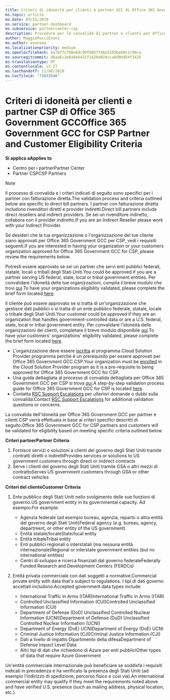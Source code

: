 ```yaml
---
title: Criteri di idoneità per clienti e partner GCC di Office 365 Government | Centro per i partner
ms.topic: article
ms.date: 03/15/2019
ms.service: partner-dashboard
ms.subservice: partnercenter-csp
description: Procedure per la convalida di partner e clienti per Office 365 Government GCC per CSP.
author: MaggiePucciEvans
ms.author: evansma
ms.localizationpriority: medium
ms.openlocfilehash: ba7bf7c788e6dc90f68b7f46e5105be60c2c99ca
ms.sourcegitcommit: dbaa6c2e8a0e6431f1420e024cca6d0dd54f1425
ms.translationtype: MT
ms.contentlocale: it-IT
ms.lasthandoff: 11/06/2019
ms.locfileid: "73653546"
---
```

# <a name="office-365-government-gcc-for-csp-partner-and-customer-eligibility-criteria"></a><span data-ttu-id="cebd1-103">Criteri di idoneità per clienti e partner CSP di Office 365 Government GCC</span><span class="sxs-lookup"><span data-stu-id="cebd1-103">Office 365 Government GCC for CSP Partner and Customer Eligibility Criteria</span></span>

<span data-ttu-id="cebd1-104">**Si applica a**</span><span class="sxs-lookup"><span data-stu-id="cebd1-104">**Applies to**</span></span>

-  <span data-ttu-id="cebd1-105">Centro per i partner</span><span class="sxs-lookup"><span data-stu-id="cebd1-105">Partner Center</span></span>
-  <span data-ttu-id="cebd1-106">Partner CSP</span><span class="sxs-lookup"><span data-stu-id="cebd1-106">CSP Partners</span></span>

>[!NOTE]
><span data-ttu-id="cebd1-107">Il processo di convalida e i criteri indicati di seguito sono specifici per i partner con fatturazione diretta.</span><span class="sxs-lookup"><span data-stu-id="cebd1-107">The validation process and criteria outlined below are specific to direct bill partners.</span></span> <span data-ttu-id="cebd1-108">I partner con fatturazione diretta includono rivenditori diretti e provider indiretti.</span><span class="sxs-lookup"><span data-stu-id="cebd1-108">Direct bill partners include direct resellers and indirect providers.</span></span>  <span data-ttu-id="cebd1-109">Se sei un rivenditore indiretto, collabora con il provider indiretto.</span><span class="sxs-lookup"><span data-stu-id="cebd1-109">If you are an Indirect Reseller please work with your Indirect Provider.</span></span> 

<span data-ttu-id="cebd1-110">Se desideri che la tua organizzazione o l'organizzazione del tue cliente siano approvati per Office 365 Government GCC per CSP, vedi i requisiti seguenti.</span><span class="sxs-lookup"><span data-stu-id="cebd1-110">If you are interested in having your organization or your customers organization approved for Office 365 Government GCC for CSP, please review the requirements below.</span></span>

<span data-ttu-id="cebd1-111">Potresti essere approvato se sei un partner che servi enti pubblici federali, statale, locali o tribali degli Stati Uniti.</span><span class="sxs-lookup"><span data-stu-id="cebd1-111">You could be approved if you are a partner serving US federal, state, local or tribal government entities.</span></span> <span data-ttu-id="cebd1-112">Per convalidare l'idoneità delle tue organizzazioni, compila il breve modulo che trovi [qui](https://products.office.com/government/eligibility-validation?ReqType=CSPPartner).</span><span class="sxs-lookup"><span data-stu-id="cebd1-112">To have your organizations eligibility validated, please complete the brief form located [here](https://products.office.com/government/eligibility-validation?ReqType=CSPPartner).</span></span>

<span data-ttu-id="cebd1-113">Il cliente può essere approvato se si tratta di un'organizzazione che gestisce dati pubblici o si tratta di un ente pubblico federale, statale, locale o tribale degli Stati Uniti.</span><span class="sxs-lookup"><span data-stu-id="cebd1-113">Your customer could be approved if they are an organization that handles government-controlled data or are a U.S. federal, state, local or tribal government entity.</span></span> <span data-ttu-id="cebd1-114">Per convalidare l'idoneità delle organizzazioni dei clienti, completare il breve modulo disponibile [qui](https://products.office.com/government/eligibility-validation?ReqType=CSPCustomer).</span><span class="sxs-lookup"><span data-stu-id="cebd1-114">To have your customers' organizations' eligibility validated, please complete the brief form located [here](https://products.office.com/government/eligibility-validation?ReqType=CSPCustomer).</span></span> 

-   <span data-ttu-id="cebd1-115">L'organizzazione deve essere [iscritta](https://partnercenter.microsoft.com/partner/cloud-solution-provider) al programma Cloud Solution Provider programma perché è un prerequisito per essere approvati per Office 365 Government GCC CSP.</span><span class="sxs-lookup"><span data-stu-id="cebd1-115">Your organization must be [enrolled](https://partnercenter.microsoft.com/partner/cloud-solution-provider) in the Cloud Solution Provider program as it is a pre-requisite to being approved for Office 365 Government GCC for CSP.</span></span>
-   <span data-ttu-id="cebd1-116">Una guida dettagliata al processo di convalida dettagliata per Office 365 Government GCC per CSP si trova [qui](https://go.microsoft.com/fwlink/?linkid=2007323).</span><span class="sxs-lookup"><span data-stu-id="cebd1-116">A step-by-step validation process guide for Office 365 Government GCC for CSP is located [here](https://go.microsoft.com/fwlink/?linkid=2007323).</span></span>
-   <span data-ttu-id="cebd1-117">Contatta [RSC Support Escalations](mailto:usgcce@microsoft.com) per ulteriori domande o dubbi sulla convalida.</span><span class="sxs-lookup"><span data-stu-id="cebd1-117">Contact [RSC Support Escalations](mailto:usgcce@microsoft.com) for additional validation questions or concerns.</span></span>

<span data-ttu-id="cebd1-118">La convalida dell'idoneità per Office 365 Government GCC per partner e clienti CSP verrà effettuata in base ai criteri specifici descritti di seguito.</span><span class="sxs-lookup"><span data-stu-id="cebd1-118">Office 365 Government GCC for CSP partners and customers will be validated for eligibility based on meeting specific criteria outlined below.</span></span>

<span data-ttu-id="cebd1-119">**Criteri partner**</span><span class="sxs-lookup"><span data-stu-id="cebd1-119">**Partner Criteria**</span></span>
1.  <span data-ttu-id="cebd1-120">Fornisce servizi o soluzioni a clienti del governo degli Stati Uniti tramite contratti diretti o indiretti</span><span class="sxs-lookup"><span data-stu-id="cebd1-120">Provides services or solutions to US government customers through direct or indirect contracts</span></span>
2.  <span data-ttu-id="cebd1-121">Serve i clienti del governo degli Stati Uniti tramite GSA o altri mezzi di contratto</span><span class="sxs-lookup"><span data-stu-id="cebd1-121">Serves US government customers through GSA or other contract vehicles</span></span>

<span data-ttu-id="cebd1-122">**Criteri del cliente**</span><span class="sxs-lookup"><span data-stu-id="cebd1-122">**Customer Criteria**</span></span>
1.  <span data-ttu-id="cebd1-123">Ente pubblico degli Stati Uniti nello svolgimento delle sue funzioni di governo.</span><span class="sxs-lookup"><span data-stu-id="cebd1-123">US government entity in its governmental capacity.</span></span> <span data-ttu-id="cebd1-124">Ad esempio:</span><span class="sxs-lookup"><span data-stu-id="cebd1-124">For example:</span></span>
 
    -  <span data-ttu-id="cebd1-125">Agenzia federale (ad esempio bureau, agenzia, reparto o altra entità del governo degli Stati Uniti)</span><span class="sxs-lookup"><span data-stu-id="cebd1-125">Federal agency (e.g. bureau, agency, department, or other entity of the US government)</span></span>
    -   <span data-ttu-id="cebd1-126">Entità statale/locale</span><span class="sxs-lookup"><span data-stu-id="cebd1-126">State/local entity</span></span> 
    -   <span data-ttu-id="cebd1-127">Entità tribale</span><span class="sxs-lookup"><span data-stu-id="cebd1-127">Tribal entity</span></span>
    -   <span data-ttu-id="cebd1-128">Enti pubblici regionali o interstatali (ma nessuna entità internazionale)</span><span class="sxs-lookup"><span data-stu-id="cebd1-128">Regional or interstate government entities (but no international entities)</span></span>
    -   <span data-ttu-id="cebd1-129">Centri di sviluppo e ricerca finanziati dal governo federale</span><span class="sxs-lookup"><span data-stu-id="cebd1-129">Federally Funded Research and Development Centers (FERDCs)</span></span>

2.  <span data-ttu-id="cebd1-130">Entità privata commerciale con dati soggetti a normative.</span><span class="sxs-lookup"><span data-stu-id="cebd1-130">Commercial private entity with data that's subject to regulations.</span></span> <span data-ttu-id="cebd1-131">I tipi di dati governo accettati includono:</span><span class="sxs-lookup"><span data-stu-id="cebd1-131">Accepted government data types include:</span></span> 
    -   <span data-ttu-id="cebd1-132">International Traffic in Arms (ITAR)</span><span class="sxs-lookup"><span data-stu-id="cebd1-132">International Traffic in Arms (ITAR)</span></span>
    -   <span data-ttu-id="cebd1-133">Controlled Unclassified Information (CUI)</span><span class="sxs-lookup"><span data-stu-id="cebd1-133">Controlled Unclassified Information (CUI)</span></span>
    -   <span data-ttu-id="cebd1-134">Department of Defense (DoD) Unclassified Controlled Nuclear Information (UCNI)</span><span class="sxs-lookup"><span data-stu-id="cebd1-134">Department of Defense (DoD) Unclassified Controlled Nuclear Information (UCNI)</span></span>
    -   <span data-ttu-id="cebd1-135">Department of Energy (DoE) UCNI</span><span class="sxs-lookup"><span data-stu-id="cebd1-135">Department of Energy (DoE) UCNI</span></span>
    -   <span data-ttu-id="cebd1-136">Criminal Justice Information (CJI)</span><span class="sxs-lookup"><span data-stu-id="cebd1-136">Criminal Justice Information (CJI)</span></span>
    -   <span data-ttu-id="cebd1-137">Dati a livello di impatto Dipartimento della difesa</span><span class="sxs-lookup"><span data-stu-id="cebd1-137">Department of Defense Impact Level Data</span></span>
    -   <span data-ttu-id="cebd1-138">Altri tipi di dati che richiedono di Azure per enti pubblici</span><span class="sxs-lookup"><span data-stu-id="cebd1-138">Other types of data that require Azure Government</span></span>

<span data-ttu-id="cebd1-139">Un'entità commerciale internazionale può beneficiare se soddisfa i requisiti indicati in precedenza e ha verificato la presenza degli Stati Uniti (ad esempio l'indirizzo di spedizione, percorso fisico e così via).</span><span class="sxs-lookup"><span data-stu-id="cebd1-139">An international commercial entity may qualify if they meet the requirements noted above and have verified U.S. presence (such as mailing address, physical location, etc.).</span></span>

